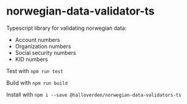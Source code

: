# norwegian-data-validator-ts

Typescript library for validating norwegian data:
- Account numbers
- Organization numbers
- Social security numbers
- KID numbers


Test with `npm run test`

Build with `npm run build`

Install with `npm i --save @halloverden/norwegian-data-validators-ts`

